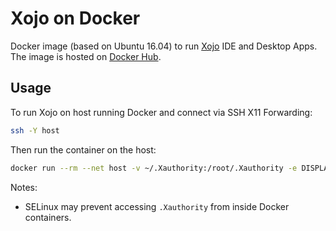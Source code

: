 Xojo on Docker
==============

Docker image (based on Ubuntu 16.04) to run [Xojo](https://xojo.com) IDE and Desktop Apps.
The image is hosted on [Docker Hub](https://hub.docker.com/r/kmaehashi/xojo-docker).

Usage
-----

To run Xojo on host running Docker and connect via SSH X11 Forwarding:

```sh
ssh -Y host
```

Then run the container on the host:

```sh
docker run --rm --net host -v ~/.Xauthority:/root/.Xauthority -e DISPLAY kmaehashi/xojo-docker
```

Notes:
* SELinux may prevent accessing `.Xauthority` from inside Docker containers.
